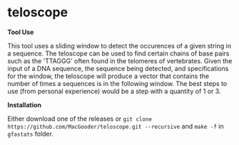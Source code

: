 # teloscope
**Tool Use**

This tool uses a sliding window to detect the occurences of a given string in a sequence. The teloscope can be used to find certain chains of base pairs such as the 'TTAGGG' often found in the telomeres of vertebrates. Given the input of a DNA sequence, the sequence being detected, and specifications for the window, the teloscope will produce a vector that contains the number of times a sequences is in the following window. The best steps to use (from personal experience) would be a step with a quantity of 1 or 3.

**Installation**

Either download one of the releases or `git clone https://github.com/MacGooder/teloscope.git --recursive` and `make -f` in `gfastats` folder.
